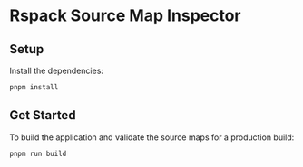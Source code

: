 # Rspack Source Map Inspector

## Setup

Install the dependencies:

```bash
pnpm install
```

## Get Started

To build the application and validate the source maps for a production build:

```bash
pnpm run build
```
